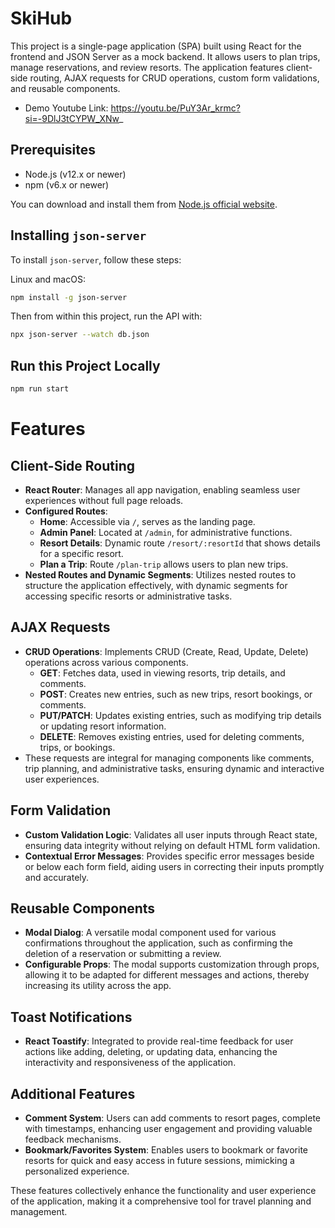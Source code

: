 # SkiHub

This project is a single-page application (SPA) built using React for the frontend and JSON Server as a mock backend. It allows users to plan trips, manage reservations, and review resorts. The application features client-side routing, AJAX requests for CRUD operations, custom form validations, and reusable components.

- Demo Youtube Link: https://youtu.be/PuY3Ar_krmc?si=-9DlJ3tCYPW_XNw_

## Prerequisites

- Node.js (v12.x or newer)
- npm (v6.x or newer)

You can download and install them from [Node.js official website](https://nodejs.org/).

## Installing `json-server`

To install `json-server`, follow these steps:

Linux and macOS:
```bash
npm install -g json-server
```

Then from within this project, run the API with:
```bash
npx json-server --watch db.json
```

## Run this Project Locally
```bash
npm run start
```

# Features

## Client-Side Routing

- **React Router**: Manages all app navigation, enabling seamless user experiences without full page reloads.
- **Configured Routes**:
  - **Home**: Accessible via `/`, serves as the landing page.
  - **Admin Panel**: Located at `/admin`, for administrative functions.
  - **Resort Details**: Dynamic route `/resort/:resortId` that shows details for a specific resort.
  - **Plan a Trip**: Route `/plan-trip` allows users to plan new trips.
- **Nested Routes and Dynamic Segments**: Utilizes nested routes to structure the application effectively, with dynamic segments for accessing specific resorts or administrative tasks.

## AJAX Requests

- **CRUD Operations**: Implements CRUD (Create, Read, Update, Delete) operations across various components.
  - **GET**: Fetches data, used in viewing resorts, trip details, and comments.
  - **POST**: Creates new entries, such as new trips, resort bookings, or comments.
  - **PUT/PATCH**: Updates existing entries, such as modifying trip details or updating resort information.
  - **DELETE**: Removes existing entries, used for deleting comments, trips, or bookings.
- These requests are integral for managing components like comments, trip planning, and administrative tasks, ensuring dynamic and interactive user experiences.

## Form Validation

- **Custom Validation Logic**: Validates all user inputs through React state, ensuring data integrity without relying on default HTML form validation.
- **Contextual Error Messages**: Provides specific error messages beside or below each form field, aiding users in correcting their inputs promptly and accurately.

## Reusable Components

- **Modal Dialog**: A versatile modal component used for various confirmations throughout the application, such as confirming the deletion of a reservation or submitting a review.
- **Configurable Props**: The modal supports customization through props, allowing it to be adapted for different messages and actions, thereby increasing its utility across the app.

## Toast Notifications

- **React Toastify**: Integrated to provide real-time feedback for user actions like adding, deleting, or updating data, enhancing the interactivity and responsiveness of the application.

## Additional Features

- **Comment System**: Users can add comments to resort pages, complete with timestamps, enhancing user engagement and providing valuable feedback mechanisms.
- **Bookmark/Favorites System**: Enables users to bookmark or favorite resorts for quick and easy access in future sessions, mimicking a personalized experience.

These features collectively enhance the functionality and user experience of the application, making it a comprehensive tool for travel planning and management.
